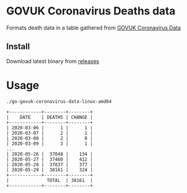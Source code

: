 # GOVUK Coronavirus Deaths data

Formats death data in a table gathered from [GOVUK Coronavirus Data](https://c19downloads.azureedge.net/downloads/json/coronavirus-deaths_latest.json)

## Install

Download latest binary from [releases](https://github.com/danpilch/go-govuk-coronavirus-data/releases/)

# Usage
```
./go-govuk-coronavirus-data-linux-amd64 

+------------+--------+--------+
|    DATE    | DEATHS | CHANGE |
+------------+--------+--------+
| 2020-03-06 |      1 |      1 |
| 2020-03-07 |      2 |      1 |
| 2020-03-08 |      2 |      0 |
| 2020-03-09 |      3 |      1 |
...
| 2020-05-26 |  37048 |    134 |
| 2020-05-27 |  37460 |    412 |
| 2020-05-28 |  37837 |    377 |
| 2020-05-29 |  38161 |    324 |
+------------+--------+--------+
|              TOTAL  | 38161  |
+------------+--------+--------+
```
